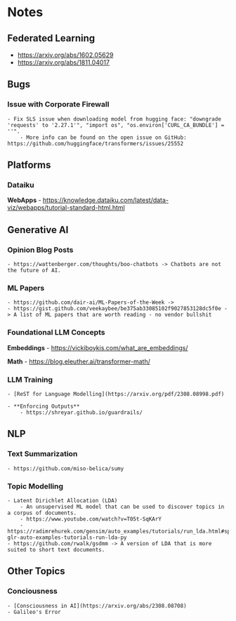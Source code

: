 # Notes

## Federated Learning

  - https://arxiv.org/abs/1602.05629
  - https://arxiv.org/abs/1811.04017

## Bugs

### Issue with Corporate Firewall
	- Fix SLS issue when downloading model from hugging face: "downgrade 'requests' to '2.27.1'", "import os", "os.environ['CURL_CA_BUNDLE'] = ''".
    	- More info can be found on the open issue on GitHub: https://github.com/huggingface/transformers/issues/25552

## Platforms

### Dataiku

**WebApps**
	- https://knowledge.dataiku.com/latest/data-viz/webapps/tutorial-standard-html.html

## Generative AI

### Opinion Blog Posts

	- https://wattenberger.com/thoughts/boo-chatbots -> Chatbots are not the future of AI.

### ML Papers

	- https://github.com/dair-ai/ML-Papers-of-the-Week ->
	- https://gist.github.com/veekaybee/be375ab33085102f9027853128dc5f0e -> A list of ML papers that are worth reading - no vendor bullshit

### Foundational LLM Concepts

**Embeddings**
	- https://vickiboykis.com/what_are_embeddings/

**Math**
	- https://blog.eleuther.ai/transformer-math/


### LLM Training
	- [ReST for Language Modelling](https://arxiv.org/pdf/2308.08998.pdf)

	- **Enforcing Outputs**
		- https://shreyar.github.io/guardrails/

## NLP

### Text Summarization
	- https://github.com/miso-belica/sumy

	
### Topic Modelling

	- Latent Dirichlet Allocation (LDA)
		- An unsupervised ML model that can be used to discover topics in a corpus of documents.
		- https://www.youtube.com/watch?v=T05t-SqKArY
		- https://radimrehurek.com/gensim/auto_examples/tutorials/run_lda.html#sphx-glr-auto-examples-tutorials-run-lda-py
    - https://github.com/rwalk/gsdmm -> A version of LDA that is more suited to short text documents.
		
## Other Topics

### Conciousness
	- [Consciousness in AI](https://arxiv.org/abs/2308.08708)
	- Galileo's Error
